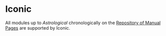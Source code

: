 # Iconic

All modules up to _Astrological_ chronologically on the [Repository of Manual Pages](https://ktane.timwi.de/) are supported by Iconic.
